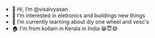 - 👋 Hi, I’m @visalvyasan
- 👀 I’m interested in eletronics and buildings new things
- 🌱 I’m currently learning about diy one wheel and vesc's
- 🏠 I'm from kollam in Kerala in India 😁😇😅
